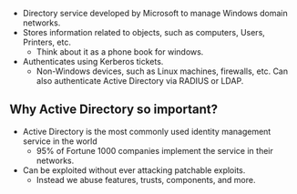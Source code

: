 - Directory service developed by Microsoft to manage Windows domain networks.
- Stores information related to objects, such as computers, Users, Printers, etc.
	- Think about it as a phone book for windows.
- Authenticates using Kerberos tickets.
	- Non-Windows devices, such as Linux machines, firewalls, etc. Can also authenticate Active Directory via RADIUS or LDAP.

## Why Active Directory so important?
- Active Directory is the most commonly used identity management service in the world
	- 95% of Fortune 1000 companies implement the service in their networks.
- Can be exploited without ever attacking patchable exploits.
	- Instead we abuse features, trusts, components, and more.